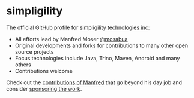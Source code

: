# simpligility

The official GitHub profile for [simpligility technologies inc](https://simpligility.ca/):

- All efforts lead by Manfred Moser [@mosabua](https://github.com/mosabua)
- Original developments and forks for contributions to many other open source
  projects
- Focus technologies include Java, Trino, Maven, Android and many others
- Contributions welcome

Check out the [contributions of
Manfred](https://github.com/simpligility/contributions) that go beyond his day
job and consider [sponsoring the work](https://github.com/sponsors/mosabua).
